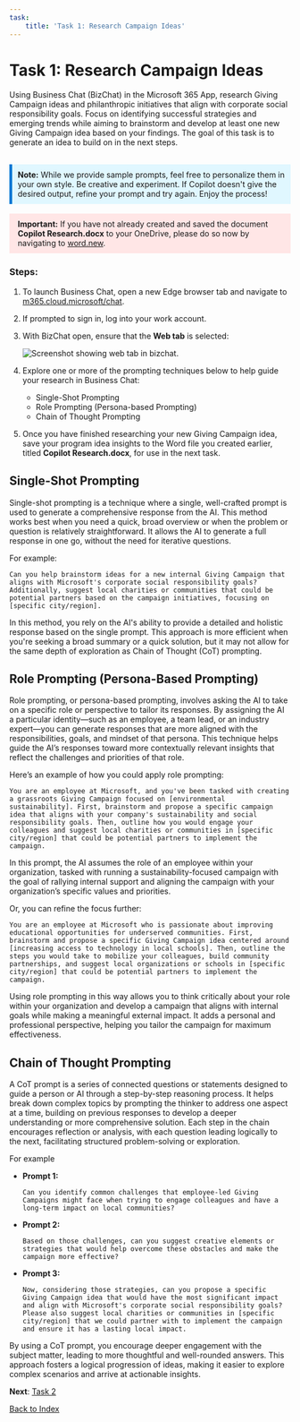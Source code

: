 ```yaml
---
task:
    title: 'Task 1: Research Campaign Ideas'
---
```


# Task 1: Research Campaign Ideas

Using Business Chat (BizChat) in the Microsoft 365 App, research Giving Campaign ideas and philanthropic initiatives that align with corporate social responsibility goals. Focus on identifying successful strategies and emerging trends while aiming to brainstorm and develop at least one new Giving Campaign idea based on your findings. The goal of this task is to generate an idea to build on in the next steps.
<BR>
<BR>
<div style="background-color: #e0f7ff; padding: 10px; border-left: 5px solid #0078D4;">
<strong>Note:</strong> While we provide sample prompts, feel free to personalize them in your own style. Be creative and experiment. If Copilot doesn't give the desired output, refine your prompt and try again. Enjoy the process!
</div>
<BR>
<div style="background-color: #ffe6e6; padding: 10px; border-left: 5px solid #ffe6e6;">
<strong>Important:</strong> If you have not already created and saved the document <strong>Copilot Research.docx</strong> to your OneDrive, please do so now by navigating to <a href="https://word.new" target="_blank">word.new</a>.
</div>


### Steps:

1. To launch Business Chat, open a new Edge browser tab and navigate to <a href="https://m365.cloud.microsoft/chat" target="_blank">m365.cloud.microsoft/chat</a>.

2. If prompted to sign in, log into your work account.

3. With BizChat open, ensure that the **Web tab** is selected:

    ![Screenshot showing web tab in bizchat.](../Labs/Media/web-tab.png)

4. Explore one or more of the prompting techniques below to help guide your research in Business Chat:

    - Single-Shot Prompting
    - Role Prompting (Persona-based Prompting)
    - Chain of Thought Prompting

5. Once you have finished researching your new Giving Campaign idea, save your program idea insights to the Word file you created earlier, titled **Copilot Research.docx**, for use in the next task.

## Single-Shot Prompting

Single-shot prompting is a technique where a single, well-crafted prompt is used to generate a comprehensive response from the AI. This method works best when you need a quick, broad overview or when the problem or question is relatively straightforward. It allows the AI to generate a full response in one go, without the need for iterative questions.

For example:

```text
Can you help brainstorm ideas for a new internal Giving Campaign that aligns with Microsoft's corporate social responsibility goals? Additionally, suggest local charities or communities that could be potential partners based on the campaign initiatives, focusing on [specific city/region].
```

In this method, you rely on the AI's ability to provide a detailed and holistic response based on the single prompt. This approach is more efficient when you're seeking a broad summary or a quick solution, but it may not allow for the same depth of exploration as Chain of Thought (CoT) prompting.

## Role Prompting (Persona-Based Prompting)

Role prompting, or persona-based prompting, involves asking the AI to take on a specific role or perspective to tailor its responses. By assigning the AI a particular identity—such as an employee, a team lead, or an industry expert—you can generate responses that are more aligned with the responsibilities, goals, and mindset of that persona. This technique helps guide the AI’s responses toward more contextually relevant insights that reflect the challenges and priorities of that role.

Here’s an example of how you could apply role prompting:

```text
You are an employee at Microsoft, and you've been tasked with creating a grassroots Giving Campaign focused on [environmental sustainability]. First, brainstorm and propose a specific campaign idea that aligns with your company's sustainability and social responsibility goals. Then, outline how you would engage your colleagues and suggest local charities or communities in [specific city/region] that could be potential partners to implement the campaign.
```

In this prompt, the AI assumes the role of an employee within your organization, tasked with running a sustainability-focused campaign with the goal of rallying internal support and aligning the campaign with your organization’s specific values and priorities.

Or, you can refine the focus further:

```text
You are an employee at Microsoft who is passionate about improving educational opportunities for underserved communities. First, brainstorm and propose a specific Giving Campaign idea centered around [increasing access to technology in local schools]. Then, outline the steps you would take to mobilize your colleagues, build community partnerships, and suggest local organizations or schools in [specific city/region] that could be potential partners to implement the campaign.
```

Using role prompting in this way allows you to think critically about your role within your organization and develop a campaign that aligns with internal goals while making a meaningful external impact. It adds a personal and professional perspective, helping you tailor the campaign for maximum effectiveness.

## Chain of Thought Prompting

A CoT prompt is a series of connected questions or statements designed to guide a person or AI through a step-by-step reasoning process. It helps break down complex topics by prompting the thinker to address one aspect at a time, building on previous responses to develop a deeper understanding or more comprehensive solution. Each step in the chain encourages reflection or analysis, with each question leading logically to the next, facilitating structured problem-solving or exploration.

For example

- **Prompt 1:**

    ```text
    Can you identify common challenges that employee-led Giving Campaigns might face when trying to engage colleagues and have a long-term impact on local communities?
    ```

- **Prompt 2:**

    ```text
    Based on those challenges, can you suggest creative elements or strategies that would help overcome these obstacles and make the campaign more effective?
    ```

- **Prompt 3:**

    ```text
    Now, considering those strategies, can you propose a specific Giving Campaign idea that would have the most significant impact and align with Microsoft's corporate social responsibility goals? Please also suggest local charities or communities in [specific city/region] that we could partner with to implement the campaign and ensure it has a lasting local impact.
    ```

By using a CoT prompt, you encourage deeper engagement with the subject matter, leading to more thoughtful and well-rounded answers. This approach fosters a logical progression of ideas, making it easier to explore complex scenarios and arrive at actionable insights.

**Next**: [Task 2](https://microsoftlearning.github.io/Microsoft-365-Copilot-Immersion-Experience/Instructions/Labs/Task_2_Draft_a_Program_Proposal.html)

[Back to Index](https://microsoftlearning.github.io/Microsoft-365-Copilot-Immersion-Experience/)
